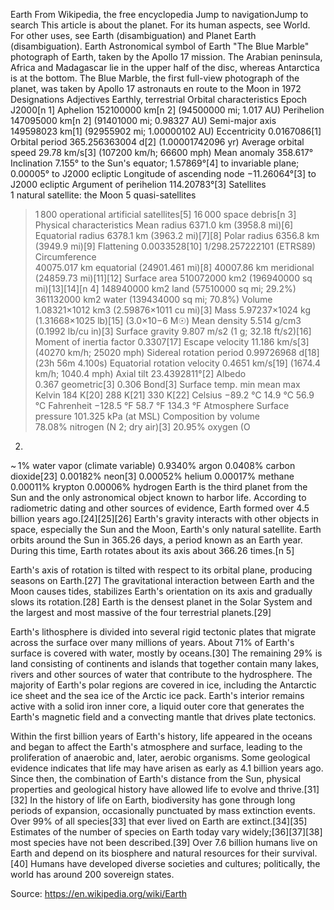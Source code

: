 Earth
From Wikipedia, the free encyclopedia
Jump to navigationJump to search
This article is about the planet. For its human aspects, see World. For other uses, see Earth (disambiguation) and Planet Earth (disambiguation).
Earth Astronomical symbol of Earth
"The Blue Marble" photograph of Earth, taken by the Apollo 17 mission. The Arabian peninsula, Africa and Madagascar lie in the upper half of the disc, whereas Antarctica is at the bottom.
The Blue Marble, the first full-view photograph of the planet, was taken by Apollo 17 astronauts en route to the Moon in 1972
Designations
Adjectives	Earthly, terrestrial
Orbital characteristics
Epoch J2000[n 1]
Aphelion	152100000 km[n 2]
(94500000 mi; 1.017 AU)
Perihelion	147095000 km[n 2]
(91401000 mi; 0.98327 AU)
Semi-major axis
149598023 km[1]
(92955902 mi; 1.00000102 AU)
Eccentricity	0.0167086[1]
Orbital period
365.256363004 d[2]
(1.00001742096 yr)
Average orbital speed
29.78 km/s[3]
(107200 km/h; 66600 mph)
Mean anomaly
358.617°
Inclination	
7.155° to the Sun's equator;
1.57869°[4] to invariable plane;
0.00005° to J2000 ecliptic
Longitude of ascending node
−11.26064°[3] to J2000 ecliptic
Argument of perihelion
114.20783°[3]
Satellites	
1 natural satellite: the Moon
5 quasi-satellites
>1 800 operational artificial satellites[5]
>16 000 space debris[n 3]
Physical characteristics
Mean radius
6371.0 km (3958.8 mi)[6]
Equatorial radius
6378.1 km (3963.2 mi)[7][8]
Polar radius
6356.8 km (3949.9 mi)[9]
Flattening	0.0033528[10]
1/298.257222101 (ETRS89)
Circumference	
40075.017 km equatorial (24901.461 mi)[8]
40007.86 km meridional (24859.73 mi)[11][12]
Surface area
510072000 km2 (196940000 sq mi)[13][14][n 4]
148940000 km2 land (57510000 sq mi; 29.2%)
361132000 km2 water (139434000 sq mi; 70.8%)
Volume	1.08321×1012 km3 (2.59876×1011 cu mi)[3]
Mass	5.97237×1024 kg (1.31668×1025 lb)[15] 
(3.0×10−6 M☉)
Mean density
5.514 g/cm3 (0.1992 lb/cu in)[3]
Surface gravity
9.807 m/s2 (1 g; 32.18 ft/s2)[16]
Moment of inertia factor
0.3307[17]
Escape velocity
11.186 km/s[3] 
(40270 km/h; 25020 mph)
Sidereal rotation period
0.99726968 d[18] 
(23h 56m 4.100s)
Equatorial rotation velocity
0.4651 km/s[19] 
(1674.4 km/h; 1040.4 mph)
Axial tilt
23.4392811°[2]
Albedo	
0.367 geometric[3]
0.306 Bond[3]
Surface temp.	min	mean	max
Kelvin	184 K[20]	288 K[21]	330 K[22]
Celsius	−89.2 °C	14.9 °C	56.9 °C
Fahrenheit	−128.5 °F	58.7 °F	134.3 °F
Atmosphere
Surface pressure
101.325 kPa (at MSL)
Composition by volume	
78.08% nitrogen (N
2; dry air)[3]
20.95% oxygen (O
2)
~ 1% water vapor (climate variable)
0.9340% argon
0.0408% carbon dioxide[23]
0.00182% neon[3]
0.00052% helium
0.00017% methane
0.00011% krypton
0.00006% hydrogen
Earth is the third planet from the Sun and the only astronomical object known to harbor life. According to radiometric dating and other sources of evidence, Earth formed over 4.5 billion years ago.[24][25][26] Earth's gravity interacts with other objects in space, especially the Sun and the Moon, Earth's only natural satellite. Earth orbits around the Sun in 365.26 days, a period known as an Earth year. During this time, Earth rotates about its axis about 366.26 times.[n 5]

Earth's axis of rotation is tilted with respect to its orbital plane, producing seasons on Earth.[27] The gravitational interaction between Earth and the Moon causes tides, stabilizes Earth's orientation on its axis and gradually slows its rotation.[28] Earth is the densest planet in the Solar System and the largest and most massive of the four terrestrial planets.[29]

Earth's lithosphere is divided into several rigid tectonic plates that migrate across the surface over many millions of years. About 71% of Earth's surface is covered with water, mostly by oceans.[30] The remaining 29% is land consisting of continents and islands that together contain many lakes, rivers and other sources of water that contribute to the hydrosphere. The majority of Earth's polar regions are covered in ice, including the Antarctic ice sheet and the sea ice of the Arctic ice pack. Earth's interior remains active with a solid iron inner core, a liquid outer core that generates the Earth's magnetic field and a convecting mantle that drives plate tectonics.

Within the first billion years of Earth's history, life appeared in the oceans and began to affect the Earth's atmosphere and surface, leading to the proliferation of anaerobic and, later, aerobic organisms. Some geological evidence indicates that life may have arisen as early as 4.1 billion years ago. Since then, the combination of Earth's distance from the Sun, physical properties and geological history have allowed life to evolve and thrive.[31][32] In the history of life on Earth, biodiversity has gone through long periods of expansion, occasionally punctuated by mass extinction events. Over 99% of all species[33] that ever lived on Earth are extinct.[34][35] Estimates of the number of species on Earth today vary widely;[36][37][38] most species have not been described.[39] Over 7.6 billion humans live on Earth and depend on its biosphere and natural resources for their survival.[40] Humans have developed diverse societies and cultures; politically, the world has around 200 sovereign states.

Source: https://en.wikipedia.org/wiki/Earth
